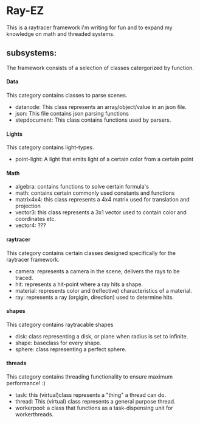 # Ray-EZ
This is a raytracer framework i'm writing for fun and to expand my knowledge on math and threaded systems.

## subsystems:
The framework consists of a selection of classes catergorized by function.

#### Data
This category contains classes to parse scenes.
* datanode: This class represents an array/object/value in an json file.
* json: This file contains json parsing functions
* stepdocument: This class contains functions used by parsers.

#### Lights
This category contains light-types.
* point-light: A light that emits light of a certain color from a certain point

#### Math
* algebra: contains functions to solve certain formula's
* math: contains certain commonly used constants and functions
* matrix4x4: this class represents a 4x4 matrix used for translation and projection
* vector3: this class represents a 3x1 vector used to contain color and coordinates etc.
* vector4: ???

#### raytracer
This category contains certain classes designed specifically for the raytracer framework.
* camera: represents a camera in the scene, delivers the rays to be traced.
* hit: represents a hit-point where a ray hits a shape.
* material: represents color and (reflective) characteristics of a material.
* ray: represents a ray (orgigin, direction) used to determine hits.

#### shapes
This category contains raytracable shapes
* disk: class representing a disk, or plane when radius is set to infinite.
* shape: baseclass for every shape.
* sphere: class representing a perfect sphere.

#### threads
This category contains threading functionality to ensure maximum performance! :)
* task: this (virtual)class represents a "thing" a thread can do.
* thread: This (virtual) class represents a general purpose thread.
* workerpool: a class that functions as a task-dispensing unit for workerthreads.
